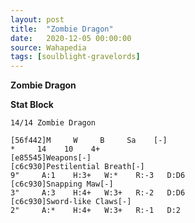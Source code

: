 ```yaml
---
layout: post
title:  "Zombie Dragon"
date:   2020-12-05 00:00:00
source: Wahapedia
tags: [soulblight-gravelords]
---
```


**Zombie Dragon**

**Stat Block**
```
14/14 Zombie Dragon
```

```
[56f442]M     W     B     Sa    [-]
*     14    10    4+    
[e85545]Weapons[-]
[c6c930]Pestilential Breath[-]
9"     A:1    H:3+   W:*    R:-3   D:D6  
[c6c930]Snapping Maw[-]
3"     A:3    H:4+   W:3+   R:-2   D:D6  
[c6c930]Sword-like Claws[-]
2"     A:*    H:4+   W:3+   R:-1   D:2   
```
    